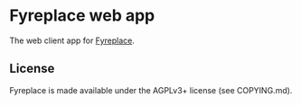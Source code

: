 # Fyreplace web app

The web client app for [Fyreplace](https://fyreplace.net).

## License

Fyreplace is made available under the AGPLv3+ license (see COPYING.md).
